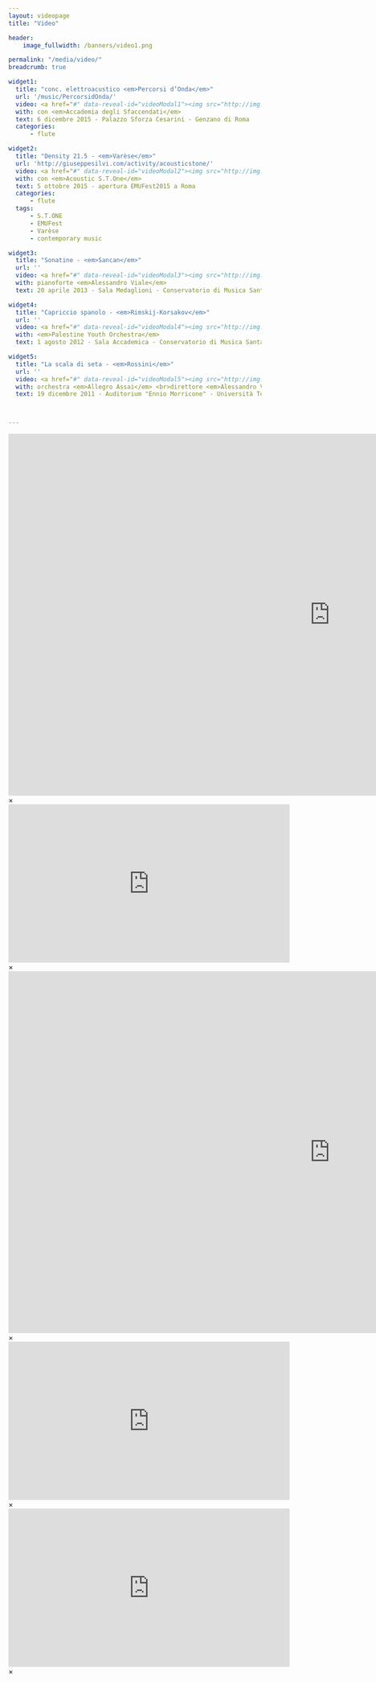 ```yaml
---
layout: videopage
title: "Video"

header:
    image_fullwidth: /banners/video1.png

permalink: "/media/video/"
breadcrumb: true

widget1:
  title: "conc. elettroacustico <em>Percorsi d’Onda</em>"
  url: '/music/PercorsidOnda/'
  video: <a href="#" data-reveal-id="videoModal1"><img src="http://img.youtube.com/vi/XOAh-2_HdfY/sddefault.jpg" width="300" alt=""/></a>
  with: con <em>Accademia degli Sfaccendati</em>
  text: 6 dicembre 2015 - Palazzo Sforza Cesarini - Genzano di Roma
  categories:
      - flute

widget2:
  title: "Density 21.5 - <em>Varèse</em>"
  url: 'http://giuseppesilvi.com/activity/acousticstone/'
  video: <a href="#" data-reveal-id="videoModal2"><img src="http://img.youtube.com/vi/VL_2xnE9Gi4/sddefault.jpg" width="300" alt=""/></a>
  with: con <em>Acoustic S.T.One</em>
  text: 5 ottobre 2015 - apertura EMUFest2015 a Roma
  categories:
      - flute
  tags:
      - S.T.ONE
      - EMUFest
      - Varèse
      - contemporary music

widget3:
  title: "Sonatine - <em>Sancan</em>"
  url: ''
  video: <a href="#" data-reveal-id="videoModal3"><img src="http://img.youtube.com/vi/dc4zuPVUYOg/sddefault.jpg" width="300" alt=""/></a>
  with: pianoforte <em>Alessandro Viale</em>
  text: 20 aprile 2013 - Sala Medaglioni - Conservatorio di Musica Santa Cecilia di Roma

widget4:
  title: "Capriccio spanolo - <em>Rimskij-Korsakov</em>"
  url: ''
  video: <a href="#" data-reveal-id="videoModal4"><img src="http://img.youtube.com/vi/tUIz1hxftqg/sddefault.jpg" width="300" alt=""/></a>
  with: <em>Palestine Youth Orchestra</em>
  text: 1 agosto 2012 - Sala Accademica - Conservatorio di Musica Santa Cecilia di Roma

widget5:
  title: "La scala di seta - <em>Rossini</em>"
  url: ''
  video: <a href="#" data-reveal-id="videoModal5"><img src="http://img.youtube.com/vi/vkMC29BnK_k/sddefault.jpg" width="300" alt=""/></a>
  with: orchestra <em>Allegro Assai</em> <br>direttore <em>Alessandro Viale</em>
  text: 19 dicembre 2011 - Auditorium "Ennio Morricone" - Università Tor Vergata di Roma



---
```


<div id="videoModal1" class="reveal-modal large" data-reveal="">
  <div class="flex-video widescreen vimeo" style="display: block;">
    <iframe width="1280" height="720" src="https://www.youtube.com/embed/XOAh-2_HdfY" frameborder="0" allowfullscreen></iframe>
  </div>
  <a class="close-reveal-modal">&#215;</a>
</div>


<div id="videoModal2" class="reveal-modal large" data-reveal="">
  <div class="flex-video widescreen vimeo" style="display: block;">
    <iframe width="560" height="315" src="https://www.youtube.com/embed/VL_2xnE9Gi4" frameborder="0" allowfullscreen></iframe>
  </div>
  <a class="close-reveal-modal">&#215;</a>
</div>

<div id="videoModal3" class="reveal-modal large" data-reveal="">
  <div class="flex-video widescreen vimeo" style="display: block;">
    <iframe width="1280" height="720" src="https://www.youtube.com/embed/dc4zuPVUYOg" frameborder="0" allowfullscreen></iframe>
  </div>
  <a class="close-reveal-modal">&#215;</a>
</div>

<div id="videoModal4" class="reveal-modal large" data-reveal="">
  <div class="flex-video widescreen vimeo" style="display: block;">
    <iframe width="560" height="315" src="https://www.youtube.com/embed/tUIz1hxftqg?rel=0" frameborder="0" allowfullscreen></iframe>
  </div>
  <a class="close-reveal-modal">&#215;</a>
</div>

<div id="videoModal5" class="reveal-modal large" data-reveal="">
  <div class="flex-video widescreen vimeo" style="display: block;">
    <iframe width="560" height="315" src="https://www.youtube.com/embed/vkMC29BnK_k" frameborder="0" allowfullscreen></iframe>
  </div>
  <a class="close-reveal-modal">&#215;</a>
</div>
